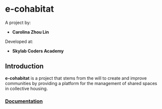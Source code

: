 # e-cohabitat

A project by:

- **Carolina Zhou Lin**

Developed at:

- **Skylab Coders Academy**


## Introduction
**e-cohabitat** is a project that stems from the will to create and improve communities by providing a platform for the management of shared spaces in collective housing.

### [Documentation](./e-cohabitat-doc/README.md)

